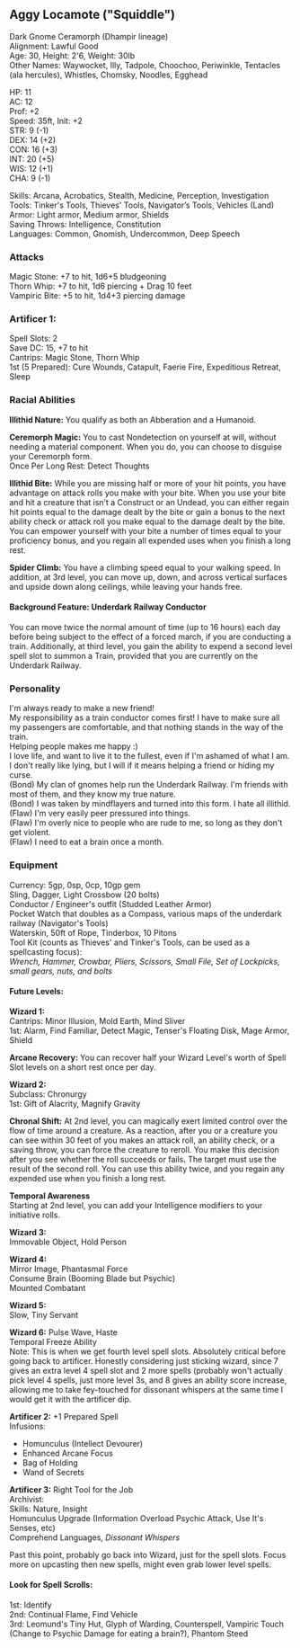 ## Aggy Locamote ("Squiddle") 
Dark Gnome Ceramorph (Dhampir lineage) \
Alignment: Lawful Good \
Age: 30, Height: 2'6, Weight: 30lb \
Other Names: Waywocket, Illy, Tadpole, Choochoo, Periwinkle, Tentacles (ala hercules), Whistles, Chomsky, Noodles, Egghead

HP: 11 \
AC: 12 \
Prof: +2 \
Speed: 35ft, Init: +2 \
STR: 9  (-1) \
DEX: 14 (+2) \
CON: 16 (+3) \
INT: 20 (+5) \
WIS: 12 (+1) \
CHA: 9  (-1) 

Skills: Arcana, Acrobatics, Stealth, Medicine, Perception, Investigation \
Tools: Tinker's Tools, Thieves' Tools, Navigator’s Tools, Vehicles (Land)\
Armor: Light armor, Medium armor, Shields \
Saving Throws: Intelligence, Constitution \
Languages: Common, Gnomish, Undercommon, Deep Speech

### Attacks
Magic Stone: +7 to hit, 1d6+5 bludgeoning \
Thorn Whip: +7 to hit, 1d6 piercing + Drag 10 feet \
Vampiric Bite: +5 to hit, 1d4+3 piercing damage

### Artificer 1: 
Spell Slots: 2 \
Save DC: 15, +7 to hit \
Cantrips: Magic Stone, Thorn Whip \
1st (5 Prepared): Cure Wounds, Catapult, Faerie Fire, Expeditious Retreat, Sleep

### Racial Abilities
**Illithid Nature:**
You qualify as both an Abberation and a Humanoid. 

**Ceremorph Magic:**
You to cast Nondetection on yourself at will, without needing a material component. When you do, you can choose to disguise your Ceremorph form. \
Once Per Long Rest: Detect Thoughts 

**Illithid Bite:**
While you are missing half or more of your hit points, you have advantage on attack rolls you make with your bite. When you use your bite and hit a creature that isn’t a Construct or an Undead, you can either regain hit points equal to the damage dealt by the bite or gain a bonus to the next ability check or attack roll you make equal to the damage dealt by the bite. You can empower yourself with your bite a number of times equal to your proficiency bonus, and you regain all expended uses when you finish a long rest.

**Spider Climb:** You have a climbing speed equal to your walking speed. In addition, at 3rd level, you can move up, down, and across vertical surfaces and upside down along ceilings, while leaving your hands free.

#### Background Feature: Underdark Railway Conductor
You can move twice the normal amount of time (up to 16 hours) each day before being subject to the effect of a forced march, if you are conducting a train. Additionally, at third level, you gain the ability to expend a second level spell slot to summon a Train, provided that you are currently on the Underdark Railway. 

### Personality
I'm always ready to make a new friend! \
My responsibility as a train conductor comes first! I have to make sure all my passengers are comfortable, and that nothing stands in the way of the train. \
Helping people makes me happy :) \
I love life, and want to live it to the fullest, even if I'm ashamed of what I am. \
I don't really like lying, but I will if it means helping a friend or hiding my curse. \
(Bond) My clan of gnomes help run the Underdark Railway. I'm friends with most of them, and they know my true nature. \
(Bond) I was taken by mindflayers and turned into this form. I hate all illithid. \
(Flaw) I'm very easily peer pressured into things. \
(Flaw) I'm overly nice to people who are rude to me, so long as they don't get violent. \
(Flaw) I need to eat a brain once a month. 

### Equipment
Currency: 5gp, 0sp, 0cp, 10gp gem \
Sling, Dagger, Light Crossbow (20 bolts) \
Conductor / Engineer's outfit (Studded Leather Armor) \
Pocket Watch that doubles as a Compass, various maps of the underdark railway (Navigator's Tools) \
Waterskin, 50ft of Rope, Tinderbox, 10 Pitons \
Tool Kit (counts as Thieves' and Tinker's Tools, can be used as a spellcasting focus): \
*Wrench, Hammer, Crowbar, Pliers, Scissors, Small File, Set of Lockpicks, small gears, nuts, and bolts*

#### Future Levels:
**Wizard 1:** \
Cantrips: Minor Illusion, Mold Earth, Mind Sliver \
1st: Alarm, Find Familiar, Detect Magic, Tenser's Floating Disk, Mage Armor, Shield 

**Arcane Recovery:**
You can recover half your Wizard Level's worth of Spell Slot levels on a short rest once per day. 

**Wizard 2:** \
Subclass: Chronurgy \
1st: Gift of Alacrity, Magnify Gravity

**Chronal Shift:**
At 2nd level, you can magically exert limited control over the flow of time around a creature. As a reaction, after you or a creature you can see within 30 feet of you makes an attack roll, an ability check, or a saving throw, you can force the creature to reroll. You make this decision after you see whether the roll succeeds or fails. The target must use the result of the second roll. You can use this ability twice, and you regain any expended use when you finish a long rest.

**Temporal Awareness** \
Starting at 2nd level, you can add your Intelligence modifiers to your initiative rolls.

**Wizard 3:** \
Immovable Object, Hold Person

**Wizard 4:** \
Mirror Image, Phantasmal Force \
Consume Brain (Booming Blade but Psychic) \
Mounted Combatant

**Wizard 5:** \
Slow, Tiny Servant 

**Wizard 6:**
Pulse Wave, Haste \
Temporal Freeze Ability \
Note: This is when we get fourth level spell slots. Absolutely critical before going back to artificer. Honestly considering just sticking wizard, since 7 gives an extra level 4 spell slot and 2 more spells (probably won't actually pick level 4 spells, just more level 3s, and 8 gives an ability score increase, allowing me to take fey-touched for dissonant whispers at the same time I would get it with the artificer dip. 


**Artificer 2:**
+1 Prepared Spell \
Infusions:
- Homunculus (Intellect Devourer)
- Enhanced Arcane Focus
- Bag of Holding
- Wand of Secrets

**Artificer 3:**
Right Tool for the Job \
Archivist: \
Skills: Nature, Insight \
Homunculus Upgrade (Information Overload Psychic Attack, Use It's Senses, etc) \
Comprehend Languages, *Dissonant Whispers*

Past this point, probably go back into Wizard, just for the spell slots. Focus more on upcasting then new spells, might even grab lower level spells. 

#### Look for Spell Scrolls: 
1st: Identify  \
2nd: Continual Flame, Find Vehicle \
3rd: Leomund's Tiny Hut, Glyph of Warding, Counterspell,  Vampiric Touch (Change to Psychic Damage for eating a brain?), Phantom Steed
